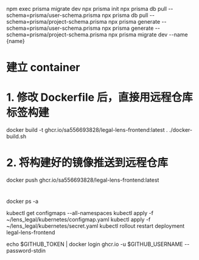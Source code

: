 npm exec prisma migrate dev
npx prisma init
npx prisma db pull --schema=prisma/user-schema.prisma
npx prisma db pull --schema=prisma/project-schema.prisma
npx prisma generate --schema=prisma/user-schema.prisma
npx prisma generate --schema=prisma/project-schema.prisma
npx prisma migrate dev --name {name}

# 建立 container

# 1. 修改 Dockerfile 后，直接用远程仓库标签构建

docker build -t ghcr.io/sa556693828/legal-lens-frontend:latest .
./docker-build.sh

# 2. 将构建好的镜像推送到远程仓库

docker push ghcr.io/sa556693828/legal-lens-frontend:latest

#

docker ps -a

kubectl get configmaps --all-namespaces
kubectl apply -f ~/lens_legal/kubernetes/configmap.yaml
kubectl apply -f ~/lens_legal/kubernetes/secret.yaml
kubectl rollout restart deployment legal-lens-frontend

echo $GITHUB_TOKEN | docker login ghcr.io -u $GITHUB_USERNAME --password-stdin
